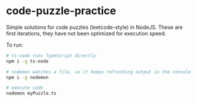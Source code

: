 # code-puzzle-practice

Simple solutions for code puzzles (leetcode-style) in NodeJS. These are first iterations, they have not been optimized for execution speed.

To run:

```sh
# ts-node runs TypeScript directly
npm i -g ts-node

# nodemon watches a file, so it keeps refreshing output in the console
npm i -g nodemon

# execute code
nodemon myPuzzle.ts
```
